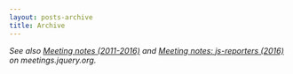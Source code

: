 ```yaml
---
layout: posts-archive
title: Archive
---
```


_See also [Meeting notes (2011-2016)](https://meetings.jquery.org/category/testing/) and [Meeting notes: js-reporters (2016)](https://meetings.jquery.org/category/js-reporters/) on meetings.jquery.org._
